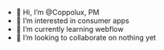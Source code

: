 - 👋 Hi, I’m @Coppolux, PM
- 👀 I’m interested in consumer apps
- 🌱 I’m currently learning webflow
- 💞️ I’m looking to collaborate on nothing yet


<!---
Coppolux/Coppolux is a ✨ special ✨ repository because its `README.md` (this file) appears on your GitHub profile.
You can click the Preview link to take a look at your changes.
--->
